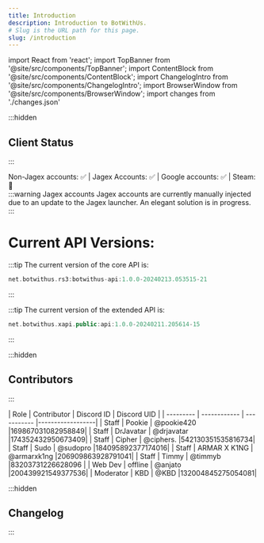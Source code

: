 ```yaml
---
title: Introduction
description: Introduction to BotWithUs.
# Slug is the URL path for this page.
slug: /introduction
---
```


import React from 'react';
import TopBanner from '@site/src/components/TopBanner';
import ContentBlock from '@site/src/components/ContentBlock';
import ChangelogIntro from '@site/src/components/ChangelogIntro';
import BrowserWindow from '@site/src/components/BrowserWindow';
import changes from './changes.json'

<TopBanner title="Introduction" skill="hello" showversion={false} showauthor={false}>
</TopBanner>
:::hidden

## Client Status

:::
<ContentBlock title="Client Status">

<div class="centered-content">
Non-Jagex accounts: ✅ |
Jagex Accounts: ✅ |
Google accounts: ✅ |
Steam: 🔴
</div>
:::warning Jagex accounts
Jagex accounts are currently manually injected due to an update to the Jagex launcher. An elegant solution is in progress.
:::

# Current API Versions:

:::tip The current version of the core API is:

```kotlin
net.botwithus.rs3:botwithus-api:1.0.0-20240213.053515-21
```

:::

:::tip The current version of the extended API is:

```kotlin
net.botwithus.xapi.public:api:1.0.0-20240211.205614-15
```

:::

</ContentBlock>

:::hidden

## Contributors

:::

<ContentBlock title="Active Contributors">
<div class="centered-content">
| Role      | Contributor  | Discord ID  | Discord UID      |
| --------- | ------------ | ----------- |------------------|
| Staff     | Pookie       | @pookie420  |169867031082958849|
| Staff     | DrJavatar    | @drjavatar  |174352432950673409|
| Staff     | Cipher       | @ciphers.   |542130351535816734|
| Staff     | Sudo         | @sudopro    |184095892377174016|
| Staff     | ARMAR X K1NG | @armarxk1ng |206909863928791041|
| Staff     | Timmy        | @timmyb     |83203731226628096 |
| Web Dev   | offline      | @anjato     |200439921549377536|
| Moderator | KBD          | @KBD        |132004845275054081|
</div>
</ContentBlock>

:::hidden

## Changelog

:::

<ChangelogIntro changes={changes}>

</ChangelogIntro>
